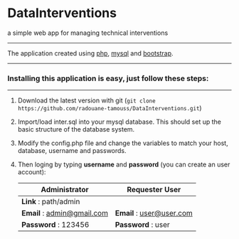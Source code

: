 # DataInterventions 
a simple web app for managing technical interventions



- - - -

The application created  using [php](http:php.net), [mysql](https://www.mysql.com) and [bootstrap](http://getbootstrap.com).



****



### Installing this application is easy, just follow these steps:
****


1. Download the latest version with git (`git clone https://github.com/radouane-tamouss/DataInterventions.git`)

2. Import/load inter.sql into your mysql database. This should set up the basic structure of the database system.

3. Modify the config.php file and change the variables to match your host, database, username and passwords.

5. Then loging by typing **username** and **password** (you can create an user account):


   Administrator                    |  Requester User            |
   ---------------------------------| ---------------------------|
   **Link**     : path/admin        |
   **Email**    : admin@gmail.com   | **Email** : user@user.com  |
   **Password** : 123456            | **Password** : user        | 

